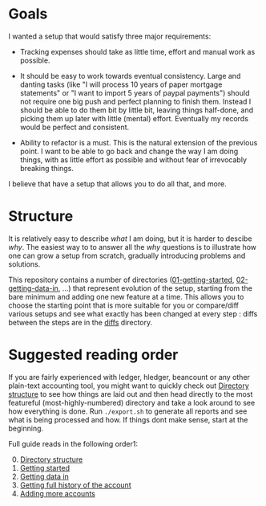 # Goals

I wanted a setup that would satisfy three major requirements:

- Tracking expenses should take as little time, effort and manual work as possible.

- It should be easy to work towards eventual consistency. Large and
  danting tasks (like "I will process 10 years of paper mortgage
  statements" or "I want to import 5 years of paypal payments") should
  not require one big push and perfect planning to finish them.
  Instead I should be able to do them bit by little bit, leaving
  things half-done, and picking them up later with little (mental)
  effort. Eventually my records would be perfect and consistent.

- Ability to refactor is a must. This is the natural extension of the
  previous point. I want to be able to go back and change the way I am
  doing things, with as little effort as possible and without fear of
  irrevocably breaking things. 

I believe that have a setup that allows you to do all that, and more.

# Structure

It is relatively easy to describe *what* I am doing, but it is harder
to descibe *why*. The easiest way to to answer all the *why* questions
is to illustrate how one can grow a setup from scratch, gradually
introducing problems and solutions.

This repository contains a number of directories
([01-getting-started](../tree/master/01-getting-started),
[02-getting-data-in](../tree/master/02-getting-data-in), ...) that
represent evolution of the setup, starting from the bare minimum and
adding one new feature at a time. This allows you to choose the
starting point that is more suitable for you or compare/diff various
setups and see what exactly has been changed at every step : diffs
between the steps are in the [diffs](../tree/master/diffs)
directory.

# Suggested reading order

If you are fairly experienced with ledger, hledger, beancount or any
other plain-text accounting tool, you might want to quickly check out
[Directory structure](Directory-structure) to see how things are laid
out and then head directly to the most featureful
(most-highly-numbered) directory and take a look around to see how
everything is done. Run `./export.sh` to generate all reports and see
what is being processed and how. If things dont make sense, start at
the beginning.

Full guide reads in the following order1:

0. [Directory structure](Directory-structure)
1. [Getting started](Getting-started)
2. [Getting data in](Getting-data-in)
3. [Getting full history of the account](Getting-full-history-of-the-account)
4. [Adding more accounts](Adding-more-accounts)

